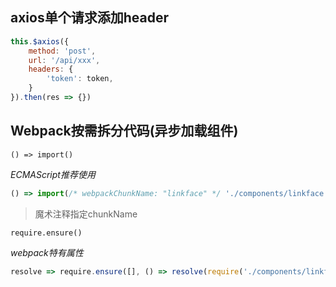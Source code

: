## axios单个请求添加header

```javascript
this.$axios({
    method: 'post',
    url: '/api/xxx',
    headers: {
        'token': token,
    }
}).then(res => {})
```

## Webpack按需拆分代码(异步加载组件)

`() => import()`

*ECMAScript推荐使用*


```javascript
() => import(/* webpackChunkName: "linkface" */ './components/linkface.vue')
```

> 魔术注释指定chunkName
>



`require.ensure()`

*webpack特有属性*

```javascript
resolve => require.ensure([], () => resolve(require('./components/linkface.vue')), "linkface")
```

